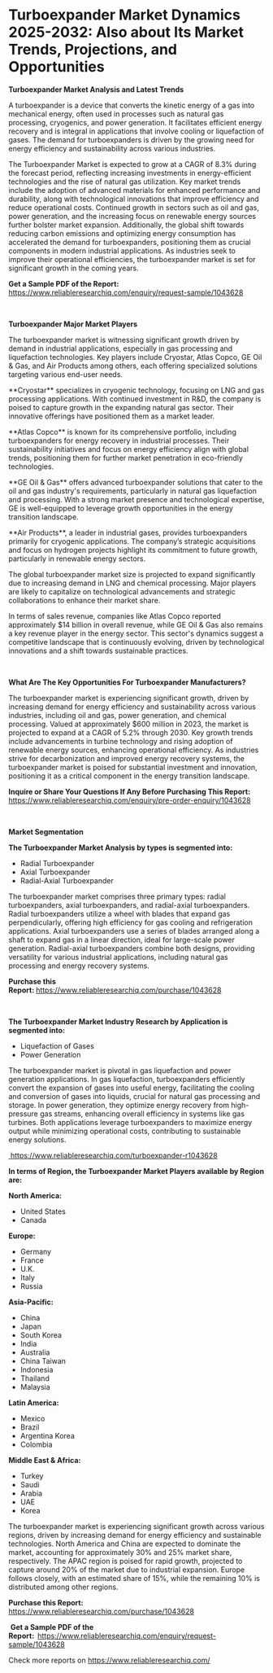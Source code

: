 <p><h1>Turboexpander Market Dynamics 2025-2032: Also about Its Market Trends, Projections, and Opportunities</h1></p><p><strong>Turboexpander Market Analysis and Latest Trends</strong></p>
<p><p>A turboexpander is a device that converts the kinetic energy of a gas into mechanical energy, often used in processes such as natural gas processing, cryogenics, and power generation. It facilitates efficient energy recovery and is integral in applications that involve cooling or liquefaction of gases. The demand for turboexpanders is driven by the growing need for energy efficiency and sustainability across various industries.</p><p>The Turboexpander Market is expected to grow at a CAGR of 8.3% during the forecast period, reflecting increasing investments in energy-efficient technologies and the rise of natural gas utilization. Key market trends include the adoption of advanced materials for enhanced performance and durability, along with technological innovations that improve efficiency and reduce operational costs. Continued growth in sectors such as oil and gas, power generation, and the increasing focus on renewable energy sources further bolster market expansion. Additionally, the global shift towards reducing carbon emissions and optimizing energy consumption has accelerated the demand for turboexpanders, positioning them as crucial components in modern industrial applications. As industries seek to improve their operational efficiencies, the turboexpander market is set for significant growth in the coming years.</p></p>
<p><strong>Get a Sample PDF of the Report:&nbsp;</strong> <a href="https://www.reliableresearchiq.com/enquiry/request-sample/1043628?utm_campaign=2396&utm_medium=2&utm_source=Github&utm_content=ia&utm_term=20022025&utm_id=turboexpander">https://www.reliableresearchiq.com/enquiry/request-sample/1043628</a></p>
<p>&nbsp;</p>
<p><strong>Turboexpander Major Market Players</strong></p>
<p><p>The turboexpander market is witnessing significant growth driven by demand in industrial applications, especially in gas processing and liquefaction technologies. Key players include Cryostar, Atlas Copco, GE Oil & Gas, and Air Products among others, each offering specialized solutions targeting various end-user needs.</p><p>**Cryostar** specializes in cryogenic technology, focusing on LNG and gas processing applications. With continued investment in R&D, the company is poised to capture growth in the expanding natural gas sector. Their innovative offerings have positioned them as a market leader.</p><p>**Atlas Copco** is known for its comprehensive portfolio, including turboexpanders for energy recovery in industrial processes. Their sustainability initiatives and focus on energy efficiency align with global trends, positioning them for further market penetration in eco-friendly technologies.</p><p>**GE Oil & Gas** offers advanced turboexpander solutions that cater to the oil and gas industry's requirements, particularly in natural gas liquefaction and processing. With a strong market presence and technological expertise, GE is well-equipped to leverage growth opportunities in the energy transition landscape.</p><p>**Air Products**, a leader in industrial gases, provides turboexpanders primarily for cryogenic applications. The company’s strategic acquisitions and focus on hydrogen projects highlight its commitment to future growth, particularly in renewable energy sectors.</p><p>The global turboexpander market size is projected to expand significantly due to increasing demand in LNG and chemical processing. Major players are likely to capitalize on technological advancements and strategic collaborations to enhance their market share. </p><p>In terms of sales revenue, companies like Atlas Copco reported approximately $14 billion in overall revenue, while GE Oil & Gas also remains a key revenue player in the energy sector. This sector's dynamics suggest a competitive landscape that is continuously evolving, driven by technological innovations and a shift towards sustainable practices.</p></p>
<p>&nbsp;</p>
<p><strong>What Are The Key Opportunities For Turboexpander Manufacturers?</strong></p>
<p><p>The turboexpander market is experiencing significant growth, driven by increasing demand for energy efficiency and sustainability across various industries, including oil and gas, power generation, and chemical processing. Valued at approximately $600 million in 2023, the market is projected to expand at a CAGR of 5.2% through 2030. Key growth trends include advancements in turbine technology and rising adoption of renewable energy sources, enhancing operational efficiency. As industries strive for decarbonization and improved energy recovery systems, the turboexpander market is poised for substantial investment and innovation, positioning it as a critical component in the energy transition landscape.</p></p>
<p><strong>Inquire or Share Your Questions If Any Before Purchasing This Report:</strong> <a href="https://www.reliableresearchiq.com/enquiry/pre-order-enquiry/1043628?utm_campaign=2396&utm_medium=2&utm_source=Github&utm_content=ia&utm_term=20022025&utm_id=turboexpander">https://www.reliableresearchiq.com/enquiry/pre-order-enquiry/1043628</a></p>
<p>&nbsp;</p>
<p><strong>Market Segmentation</strong></p>
<p><strong>The Turboexpander Market Analysis by types is segmented into:</strong></p>
<p><ul><li>Radial Turboexpander</li><li>Axial Turboexpander</li><li>Radial-Axial Turboexpander</li></ul></p>
<p><p>The turboexpander market comprises three primary types: radial turboexpanders, axial turboexpanders, and radial-axial turboexpanders. Radial turboexpanders utilize a wheel with blades that expand gas perpendicularly, offering high efficiency for gas cooling and refrigeration applications. Axial turboexpanders use a series of blades arranged along a shaft to expand gas in a linear direction, ideal for large-scale power generation. Radial-axial turboexpanders combine both designs, providing versatility for various industrial applications, including natural gas processing and energy recovery systems.</p></p>
<p><strong>Purchase this Report:&nbsp;</strong><a href="https://www.reliableresearchiq.com/purchase/1043628?utm_campaign=2396&utm_medium=2&utm_source=Github&utm_content=ia&utm_term=20022025&utm_id=turboexpander">https://www.reliableresearchiq.com/purchase/1043628</a></p>
<p>&nbsp;</p>
<p><strong>The Turboexpander Market Industry Research by Application is segmented into:</strong></p>
<p><ul><li>Liquefaction of Gases</li><li>Power Generation</li></ul></p>
<p><p>The turboexpander market is pivotal in gas liquefaction and power generation applications. In gas liquefaction, turboexpanders efficiently convert the expansion of gases into useful energy, facilitating the cooling and conversion of gases into liquids, crucial for natural gas processing and storage. In power generation, they optimize energy recovery from high-pressure gas streams, enhancing overall efficiency in systems like gas turbines. Both applications leverage turboexpanders to maximize energy output while minimizing operational costs, contributing to sustainable energy solutions.</p></p>
<p><a href="https://www.reliableresearchiq.com/turboexpander-r1043628?utm_campaign=2396&utm_medium=2&utm_source=Github&utm_content=ia&utm_term=20022025&utm_id=turboexpander">&nbsp;https://www.reliableresearchiq.com/turboexpander-r1043628</a></p>
<p><strong>In terms of Region, the Turboexpander Market Players available by Region are:</strong></p>
<p>
    <p> <strong> North America: </strong>
        <ul>
            <li>United States</li>
            <li>Canada</li>
        </ul>
        </p> 
    <p> <strong> Europe: </strong>
        <ul>
            <li>Germany</li>
            <li>France</li>
            <li>U.K.</li>
            <li>Italy</li>
            <li>Russia</li>
        </ul>
        </p> 
    <p> <strong> Asia-Pacific: </strong>
        <ul>
            <li>China</li>
            <li>Japan</li>
            <li>South Korea</li>
            <li>India</li>
            <li>Australia</li>
            <li>China Taiwan</li>
            <li>Indonesia</li>
            <li>Thailand</li>
            <li>Malaysia</li>
        </ul>
        </p> 
    <p> <strong> Latin America: </strong>
        <ul>
            <li>Mexico</li>
            <li>Brazil</li>
            <li>Argentina Korea</li>
            <li>Colombia</li>
        </ul>
        </p> 
    <p> <strong> Middle East & Africa: </strong>
        <ul>
            <li>Turkey</li>
            <li>Saudi</li>
            <li>Arabia</li>
            <li>UAE</li>
            <li>Korea</li>
        </ul>
    </p>
    </p>
<p><p>The turboexpander market is experiencing significant growth across various regions, driven by increasing demand for energy efficiency and sustainable technologies. North America and China are expected to dominate the market, accounting for approximately 30% and 25% market share, respectively. The APAC region is poised for rapid growth, projected to capture around 20% of the market due to industrial expansion. Europe follows closely, with an estimated share of 15%, while the remaining 10% is distributed among other regions.</p></p>
<p><strong>Purchase this Report: </strong><a href="https://www.reliableresearchiq.com/purchase/1043628?utm_campaign=2396&utm_medium=2&utm_source=Github&utm_content=ia&utm_term=20022025&utm_id=turboexpander">https://www.reliableresearchiq.com/purchase/1043628</a></p>
<p>&nbsp;<strong>Get a Sample PDF of the Report:&nbsp;&nbsp;</strong><a href="https://www.reliableresearchiq.com/enquiry/request-sample/1043628?utm_campaign=2396&utm_medium=2&utm_source=Github&utm_content=ia&utm_term=20022025&utm_id=turboexpander">https://www.reliableresearchiq.com/enquiry/request-sample/1043628</a></p>
<p><strong></strong></p>
<p>Check more reports on <a href="https://www.reliableresearchiq.com/?utm_campaign=2396&utm_medium=2&utm_source=Github&utm_content=ia&utm_term=20022025&utm_id=turboexpander">https://www.reliableresearchiq.com/</a></p>